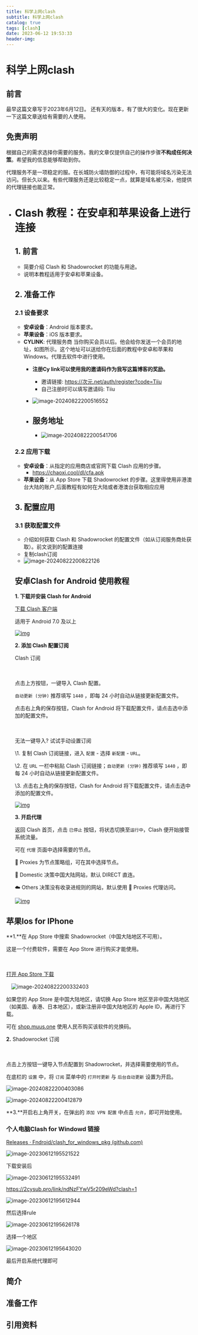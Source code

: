 ```yaml
---
title: 科学上网clash
subtitle: 科学上网clash
catalog: true
tags: [clash]
date: 2023-06-12 19:53:33
header-img:
---
```




# 科学上网clash

## 前言

最早这篇文章写于2023年6月12日。 还有天的版本，有了很大的变化。现在更新一下这篇文章送给有需要的人使用。

## 免责声明

根据自己的需求选择你需要的服务。我的文章仅提供自己的操作步骤**不构成任何决策**。希望我的信息能够帮助到你。

代理服务不是一项稳定的服。在长城防火墙防御的过程中，有可能将域名污染无法访问。但长久以来。有些代理服务还是比较稳定一点，就算是域名被污染，他提供的代理链接也能正常。



- # Clash 教程：在安卓和苹果设备上进行连接

  ## 1. 前言

  - 简要介绍 Clash 和 Shadowrocket 的功能与用途。
  - 说明本教程适用于安卓和苹果设备。

  ## 2. 准备工作

  ### 2.1 设备要求

  - **安卓设备**：Android 版本要求。
  - **苹果设备**：iOS 版本要求。
  - **CYLINK**: 代理服务商 当你购买会员以后。他会给你发送一个会员的地址，如图所示。这个地址可以送给你在后面的教程中安卓和苹果和Windows。代理去软件中进行使用。
    - **注册Cy link可以使用我的邀请码作为我写这篇博客的奖励。**
      - 邀请链接: https://次元.net/auth/register?code=Tiiu
      - 自己注册时可以填写邀请码: Tiiu
    
    - ![image-20240822200516552](科学上网clash/image-20240822200516552.png)
    - 服务地址 
      - 
      - ![image-20240822200541706](科学上网clash/image-20240822200541706.png)
    
  
  ### 2.2 应用下载
  
  - **安卓设备**：从指定的应用商店或官网下载 Clash 应用的步骤。
    - https://chaoxi.cool/dl/cfa.apk
  - **苹果设备**：从 App Store 下载 Shadowrocket 的步骤。这里得使用非港澳台大陆的账户,后面教程有如何在大陆或者港澳台获取相应应用
  
  ## 3. 配置应用
  
  ### 3.1 获取配置文件
  
  - 介绍如何获取 Clash 和 Shadowrocket 的配置文件（如从订阅服务商处获取）。前文说到的配置连接
  - 复制clash订阅
  - ![image-20240822200822126](科学上网clash/image-20240822200822126.png)
  
  
  
  ## 安卓Clash for Android 使用教程
  
  **1. 下载并安装 Clash for Android**
  
  [ 下载 Clash 客户端](https://chaoxi.cool/dl/cfa.apk)
  
  适用于 Android 7.0 及以上
  
  [![img](科学上网clash/screenshot20200829-224057_sc0nd.jpg)](https://storage.crisp.chat/users/helpdesk/website/d516709242f0180/screenshot20200829-224057_sc0nd.jpg)
  
  **2. 添加 Clash 配置订阅**
  
   Clash 订阅 
  
  　
  
  点击上方按钮，一键导入 Clash 配置。
  
  `自动更新 (分钟)` 推荐填写 `1440` ，即每 24 小时自动从链接更新配置文件。
  
  点击右上角的保存按钮，Clash for Android 将下载配置文件，请点击选中添加的配置文件。
  
  　
  
  无法一键导入? 试试手动设置订阅
  
  \1. 复制 Clash 订阅链接，进入 `配置` - 选择 `新配置` - `URL`。
  
  \2. 在 `URL` 一栏中粘贴 Clash 订阅链接；`自动更新 (分钟)` 推荐填写 `1440` ，即每 24 小时自动从链接更新配置文件。
  
  \3. 点击右上角的保存按钮，Clash for Android 将下载配置文件，请点击选中添加的配置文件。
  
  [![img](科学上网clash/screenshot20210318-122935-01_u891wv.jpeg)](https://storage.crisp.chat/users/helpdesk/website/d516709242f0180/screenshot20210318-122935-01_u891wv.jpeg)
  
  **3. 开启代理**
  
  返回 Clash 首页，点击 `已停止` 按钮，将状态切换至`运行中`，Clash 便开始接管系统流量。
  
  可在 `代理` 页面中选择需要的节点。
  
  
  
  🍃 Proxies 为节点策略组，可在其中选择节点。
  
  🍂 Domestic 决策中国大陆网站，默认 DIRECT 直连。
  
  ☁️ Others 决策没有收录进规则的网站，默认使用 🍃 Proxies 代理访问。
  
  [![img](科学上网clash/screenshot20210318-123705-01_1bfj3ut.jpeg)](https://storage.crisp.chat/users/helpdesk/website/d516709242f0180/screenshot20210318-123705-01_1bfj3ut.jpeg)
  
  

## 苹果Ios for IPhone

**1.**在 App Store 中搜索 Shadowrocket（中国大陆地区不可用）。

这是一个付费软件，需要在 App Store 进行购买才能使用。

　

[ 打开 App Store 下载](https://apps.apple.com/us/app/shadowrocket/id932747118)

　![image-20240822200332403](科学上网clash/image-20240822200332403.png)

如果您的 App Store 是中国大陆地区，请切换 App Store 地区至非中国大陆地区（如美国、香港、日本地区），或新注册非中国大陆地区的 Apple ID，再进行下载。

可在 [shop.muus.one](https://shop.muus.one/product/) 使用人民币购买该软件的兑换码。

[](https://storage.ovor.cc/public/image/tutorial/Shadowrocket_1.PNG)

**2.** Shadowrocket 订阅 

　

点击上方按钮一键导入节点配置到 Shadowrocket，并选择需要使用的节点。

在底栏的 `设置` 中，将 `订阅` 菜单中的 `打开时更新` 与 `后台自动更新` 设置为开启。

![image-20240822200403086](科学上网clash/image-20240822200403086.png)

![image-20240822200412879](科学上网clash/image-20240822200412879.png)



**3.**开启右上角开关，在弹出的 `添加 VPN 配置` 中点击 `允许`，即可开始使用。





### 个人电脑Clash for Windowd 链接

[Releases · Fndroid/clash_for_windows_pkg (github.com)](https://github.com/Fndroid/clash_for_windows_pkg/releases)

![image-20230612195521522](科学上网clash/image-20230612195521522.png)



下载安装后

![image-20230612195532491](科学上网clash/image-20230612195532491.png)

https://2cysub.pro/link/ndNzFYwV5r209eWd?clash=1

![image-20230612195612944](科学上网clash/image-20230612195612944.png)



然后选择rule

![image-20230612195626178](科学上网clash/image-20230612195626178.png)



选择一个地区

![image-20230612195643020](科学上网clash/image-20230612195643020.png)

最后开启系统代理即可

## 简介



## 准备工作





## 引用资料

>
>
>
